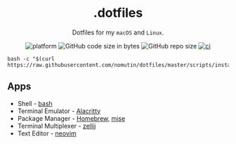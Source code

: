 <div align="center">

# .dotfiles

Dotfiles for my `macOS` and `Linux`.

![platform](https://img.shields.io/badge/platform-macOS%20|%20Linux-blue)
![GitHub code size in bytes](https://img.shields.io/github/languages/code-size/nomutin/dotfiles)
![GitHub repo size](https://img.shields.io/github/repo-size/nomutin/dotfiles)
[![ci](https://github.com/nomutin/dotfiles/actions/workflows/ci.yaml/badge.svg)](https://github.com/nomutin/dotfiles/actions/workflows/ci.yaml)

</div>

```shell
bash -c "$(curl https://raw.githubusercontent.com/nomutin/dotfiles/master/scripts/install.sh)"
```

## Apps

- Shell - [bash](https://www.gnu.org/software/bash/)
- Terminal Emulator - [Alacritty](https://alacritty.org/)
- Package Manager - [Homebrew](https://brew.sh), [mise](https://mise.jdx.dev/)
- Terminal Multiplexer - [zellij](https://zellij.dev)
- Text Editor - [neovim](https://neovim.io)
